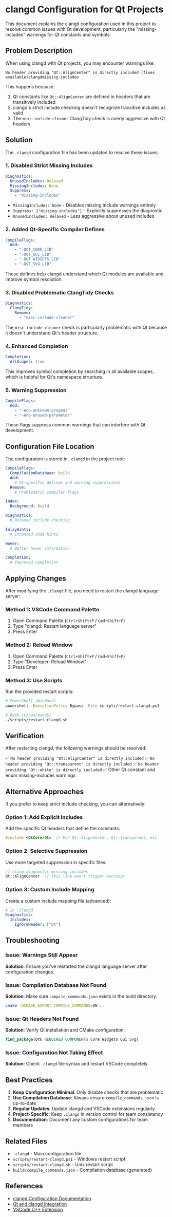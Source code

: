 # clangd Configuration for Qt Projects

This document explains the clangd configuration used in this project to resolve common issues with Qt development, particularly the "missing-includes" warnings for Qt constants and symbols.

## Problem Description

When using clangd with Qt projects, you may encounter warnings like:
```
No header providing "Qt::AlignCenter" is directly included (fixes available)clangdmissing-includes
```

This happens because:
1. Qt constants like `Qt::AlignCenter` are defined in headers that are transitively included
2. clangd's strict include checking doesn't recognize transitive includes as valid
3. The `misc-include-cleaner` ClangTidy check is overly aggressive with Qt headers

## Solution

The `.clangd` configuration file has been updated to resolve these issues:

### 1. Disabled Strict Missing Includes
```yaml
Diagnostics:
  UnusedIncludes: Relaxed
  MissingIncludes: None
  Suppress:
    - "missing-includes"
```

- `MissingIncludes: None` - Disables missing include warnings entirely
- `Suppress: ["missing-includes"]` - Explicitly suppresses the diagnostic
- `UnusedIncludes: Relaxed` - Less aggressive about unused includes

### 2. Added Qt-Specific Compiler Defines
```yaml
CompileFlags:
  Add:
    - "-DQT_CORE_LIB"
    - "-DQT_GUI_LIB"
    - "-DQT_WIDGETS_LIB"
    - "-DQT_SVG_LIB"
```

These defines help clangd understand which Qt modules are available and improve symbol resolution.

### 3. Disabled Problematic ClangTidy Checks
```yaml
Diagnostics:
  ClangTidy:
    Remove:
      - "misc-include-cleaner"
```

The `misc-include-cleaner` check is particularly problematic with Qt because it doesn't understand Qt's header structure.

### 4. Enhanced Completion
```yaml
Completion:
  AllScopes: true
```

This improves symbol completion by searching in all available scopes, which is helpful for Qt's namespace structure.

### 5. Warning Suppression
```yaml
CompileFlags:
  Add:
    - "-Wno-unknown-pragmas"
    - "-Wno-unused-parameter"
```

These flags suppress common warnings that can interfere with Qt development.

## Configuration File Location

The configuration is stored in `.clangd` in the project root:

```yaml
CompileFlags:
  CompilationDatabase: build
  Add:
    # Qt-specific defines and warning suppressions
  Remove:
    # Problematic compiler flags

Index:
  Background: Build

Diagnostics:
  # Relaxed include checking

InlayHints:
  # Enhanced code hints

Hover:
  # Better hover information

Completion:
  # Improved completion
```

## Applying Changes

After modifying the `.clangd` file, you need to restart the clangd language server:

### Method 1: VSCode Command Palette
1. Open Command Palette (`Ctrl+Shift+P` / `Cmd+Shift+P`)
2. Type "clangd: Restart language server"
3. Press Enter

### Method 2: Reload Window
1. Open Command Palette (`Ctrl+Shift+P` / `Cmd+Shift+P`)
2. Type "Developer: Reload Window"
3. Press Enter

### Method 3: Use Scripts
Run the provided restart scripts:
```bash
# PowerShell (Windows)
powershell -ExecutionPolicy Bypass -File scripts/restart-clangd.ps1

# Bash (Linux/macOS)
./scripts/restart-clangd.sh
```

## Verification

After restarting clangd, the following warnings should be resolved:

✅ `No header providing "Qt::AlignCenter" is directly included`
✅ `No header providing "Qt::transparent" is directly included`
✅ `No header providing "Qt::white" is directly included`
✅ Other Qt constant and enum missing-includes warnings

## Alternative Approaches

If you prefer to keep strict include checking, you can alternatively:

### Option 1: Add Explicit Includes
Add the specific Qt headers that define the constants:
```cpp
#include <QtCore/Qt>  // For Qt::AlignCenter, Qt::transparent, etc.
```

### Option 2: Selective Suppression
Use more targeted suppression in specific files:
```cpp
// clang-diagnostic-missing-includes
Qt::AlignCenter  // This line won't trigger warnings
```

### Option 3: Custom Include Mapping
Create a custom include mapping file (advanced):
```yaml
# In .clangd
Diagnostics:
  Includes:
    IgnoreHeader: ["Qt"]
```

## Troubleshooting

### Issue: Warnings Still Appear
**Solution**: Ensure you've restarted the clangd language server after configuration changes.

### Issue: Compilation Database Not Found
**Solution**: Make sure `compile_commands.json` exists in the build directory:
```bash
cmake -DCMAKE_EXPORT_COMPILE_COMMANDS=ON ..
```

### Issue: Qt Headers Not Found
**Solution**: Verify Qt installation and CMake configuration:
```cmake
find_package(Qt6 REQUIRED COMPONENTS Core Widgets Gui Svg)
```

### Issue: Configuration Not Taking Effect
**Solution**: Check `.clangd` file syntax and restart VSCode completely.

## Best Practices

1. **Keep Configuration Minimal**: Only disable checks that are problematic
2. **Use Compilation Database**: Always ensure `compile_commands.json` is up-to-date
3. **Regular Updates**: Update clangd and VSCode extensions regularly
4. **Project-Specific**: Keep `.clangd` in version control for team consistency
5. **Documentation**: Document any custom configurations for team members

## Related Files

- `.clangd` - Main configuration file
- `scripts/restart-clangd.ps1` - Windows restart script
- `scripts/restart-clangd.sh` - Unix restart script
- `build/compile_commands.json` - Compilation database (generated)

## References

- [clangd Configuration Documentation](https://clangd.llvm.org/config)
- [Qt and clangd Integration](https://doc.qt.io/qt-6/cmake-get-started.html)
- [VSCode C++ Extension](https://code.visualstudio.com/docs/languages/cpp)
